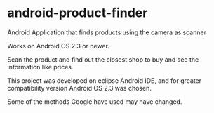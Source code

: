 # android-product-finder
Android Application that finds products using the camera as scanner

Works on Android OS 2.3 or newer.

Scan the product and find out the closest shop to buy and see the information like prices.



This project was developed on eclipse Android IDE, and for greater compatibility version Android OS 2.3 was chosen.

Some of the methods Google have used may have changed.
